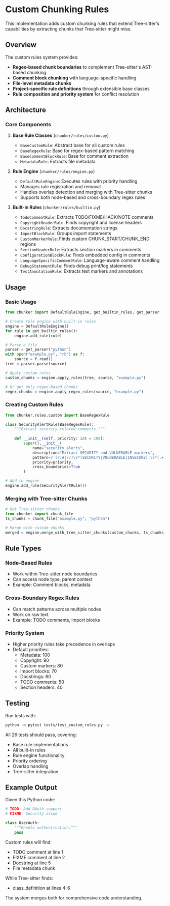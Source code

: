 # Custom Chunking Rules

This implementation adds custom chunking rules that extend Tree-sitter's capabilities by extracting chunks that Tree-sitter might miss.

## Overview

The custom rules system provides:
- **Regex-based chunk boundaries** to complement Tree-sitter's AST-based chunking
- **Comment block chunking** with language-specific handling
- **File-level metadata chunks** 
- **Project-specific rule definitions** through extensible base classes
- **Rule composition and priority system** for conflict resolution

## Architecture

### Core Components

1. **Base Rule Classes** (`chunker/rules/custom.py`)
   - `BaseCustomRule`: Abstract base for all custom rules
   - `BaseRegexRule`: Base for regex-based pattern matching
   - `BaseCommentBlockRule`: Base for comment extraction
   - `MetadataRule`: Extracts file metadata

2. **Rule Engine** (`chunker/rules/engine.py`)
   - `DefaultRuleEngine`: Executes rules with priority handling
   - Manages rule registration and removal
   - Handles overlap detection and merging with Tree-sitter chunks
   - Supports both node-based and cross-boundary regex rules

3. **Built-in Rules** (`chunker/rules/builtin.py`)
   - `TodoCommentRule`: Extracts TODO/FIXME/HACK/NOTE comments
   - `CopyrightHeaderRule`: Finds copyright and license headers
   - `DocstringRule`: Extracts documentation strings
   - `ImportBlockRule`: Groups import statements
   - `CustomMarkerRule`: Finds custom CHUNK_START/CHUNK_END regions
   - `SectionHeaderRule`: Extracts section markers in comments
   - `ConfigurationBlockRule`: Finds embedded config in comments
   - `LanguageSpecificCommentRule`: Language-aware comment handling
   - `DebugStatementRule`: Finds debug print/log statements
   - `TestAnnotationRule`: Extracts test markers and annotations

## Usage

### Basic Usage

```python
from chunker import DefaultRuleEngine, get_builtin_rules, get_parser

# Create rule engine with built-in rules
engine = DefaultRuleEngine()
for rule in get_builtin_rules():
    engine.add_rule(rule)

# Parse a file
parser = get_parser("python")
with open("example.py", "rb") as f:
    source = f.read()
tree = parser.parse(source)

# Apply custom rules
custom_chunks = engine.apply_rules(tree, source, "example.py")

# Or get only regex-based chunks
regex_chunks = engine.apply_regex_rules(source, "example.py")
```

### Creating Custom Rules

```python
from chunker.rules.custom import BaseRegexRule

class SecurityAlertRule(BaseRegexRule):
    """Extract security-related comments."""
    
    def __init__(self, priority: int = 100):
        super().__init__(
            name="security_alerts",
            description="Extract SECURITY and VULNERABLE markers",
            pattern=r'(?:#|//)\s*(SECURITY|VULNERABLE|INSECURE):\s*(.+)',
            priority=priority,
            cross_boundaries=True
        )

# Add to engine
engine.add_rule(SecurityAlertRule())
```

### Merging with Tree-sitter Chunks

```python
# Get Tree-sitter chunks
from chunker import chunk_file
ts_chunks = chunk_file("example.py", "python")

# Merge with custom chunks
merged = engine.merge_with_tree_sitter_chunks(custom_chunks, ts_chunks)
```

## Rule Types

### Node-Based Rules
- Work within Tree-sitter node boundaries
- Can access node type, parent context
- Example: Comment blocks, metadata

### Cross-Boundary Regex Rules
- Can match patterns across multiple nodes
- Work on raw text
- Example: TODO comments, import blocks

### Priority System
- Higher priority rules take precedence in overlaps
- Default priorities:
  - Metadata: 100
  - Copyright: 90
  - Custom markers: 80
  - Import blocks: 70
  - Docstrings: 60
  - TODO comments: 50
  - Section headers: 40

## Testing

Run tests with:
```bash
python -m pytest tests/test_custom_rules.py -v
```

All 26 tests should pass, covering:
- Base rule implementations
- All built-in rules
- Rule engine functionality
- Priority ordering
- Overlap handling
- Tree-sitter integration

## Example Output

Given this Python code:
```python
# TODO: Add OAuth support
# FIXME: Security issue

class UserAuth:
    """Handle authentication."""
    pass
```

Custom rules will find:
- TODO comment at line 1
- FIXME comment at line 2
- Docstring at line 5
- File metadata chunk

While Tree-sitter finds:
- class_definition at lines 4-6

The system merges both for comprehensive code understanding.